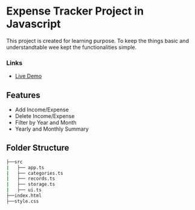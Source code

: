 # Expense Tracker Project in Javascript

This project is created for learning purpose. To keep the things basic and understandtable wee kept the functionalities simple. 

### Links
- <a href="https://sabbir-asif.github.io/exp-track/"> Live Demo</a>

## Features

- Add Income/Expense
- Delete Income/Expense
- Filter by Year and Month
- Yearly and Monthly Summary

## Folder Structure

```bash
├──src
|   ├── app.ts
|   ├── categories.ts
|   ├── records.ts
|   ├── storage.ts
|   ├── ui.ts
├──index.html
├──style.css

```